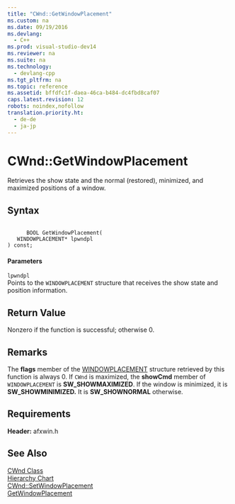 ```yaml
---
title: "CWnd::GetWindowPlacement"
ms.custom: na
ms.date: 09/19/2016
ms.devlang: 
  - C++
ms.prod: visual-studio-dev14
ms.reviewer: na
ms.suite: na
ms.technology: 
  - devlang-cpp
ms.tgt_pltfrm: na
ms.topic: reference
ms.assetid: bffdfc1f-daea-46ca-b484-dc4fbd8caf07
caps.latest.revision: 12
robots: noindex,nofollow
translation.priority.ht: 
  - de-de
  - ja-jp
---
```

# CWnd::GetWindowPlacement
Retrieves the show state and the normal (restored), minimized, and maximized positions of a window.  
  
## Syntax  
  
```  
  
      BOOL GetWindowPlacement(  
   WINDOWPLACEMENT* lpwndpl   
) const;  
```  
  
#### Parameters  
 `lpwndpl`  
 Points to the `WINDOWPLACEMENT` structure that receives the show state and position information.  
  
## Return Value  
 Nonzero if the function is successful; otherwise 0.  
  
## Remarks  
 The **flags** member of the [WINDOWPLACEMENT](../vs140/WINDOWPLACEMENT-Structure.md) structure retrieved by this function is always 0. If `CWnd` is maximized, the **showCmd** member of `WINDOWPLACEMENT` is **SW_SHOWMAXIMIZED**. If the window is minimized, it is **SW_SHOWMINIMIZED.** It is **SW_SHOWNORMAL** otherwise.  
  
## Requirements  
 **Header:** afxwin.h  
  
## See Also  
 [CWnd Class](../vs140/CWnd-Class.md)   
 [Hierarchy Chart](../vs140/Hierarchy-Chart.md)   
 [CWnd::SetWindowPlacement](../vs140/CWnd--SetWindowPlacement.md)   
 [GetWindowPlacement](http://msdn.microsoft.com/library/windows/desktop/ms633518)